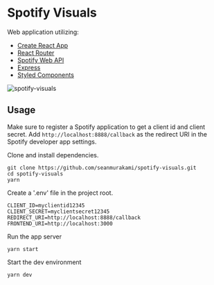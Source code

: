 # Spotify Visuals

Web application utilizing:

- [Create React App](https://github.com/facebook/create-react-app)
- [React Router](https://reactrouter.com/web/guides/quick-start)
- [Spotify Web API](https://developer.spotify.com/documentation/web-api/)
- [Express](https://expressjs.com/)
- [Styled Components](https://www.styled-components.com/)


![spotify-visuals](https://user-images.githubusercontent.com/38697885/94314185-e135c080-ff34-11ea-8de4-2c9a33c21a5e.gif)

## Usage

Make sure to register a Spotify application to get a client id and client secret.  Add `http://localhost:8888/callback` as the redirect URI in the Spotify developer app settings.

Clone and install dependencies.
```
git clone https://github.com/seanmurakami/spotify-visuals.git
cd spotify-visuals
yarn
```
Create a '.env' file in the project root.
```
CLIENT_ID=myclientid12345
CLIENT_SECRET=myclientsecret12345
REDIRECT_URI=http://localhost:8888/callback
FRONTEND_URI=http://localhost:3000
```
Run the app server
```
yarn start
```
Start the dev environment
```
yarn dev
```
